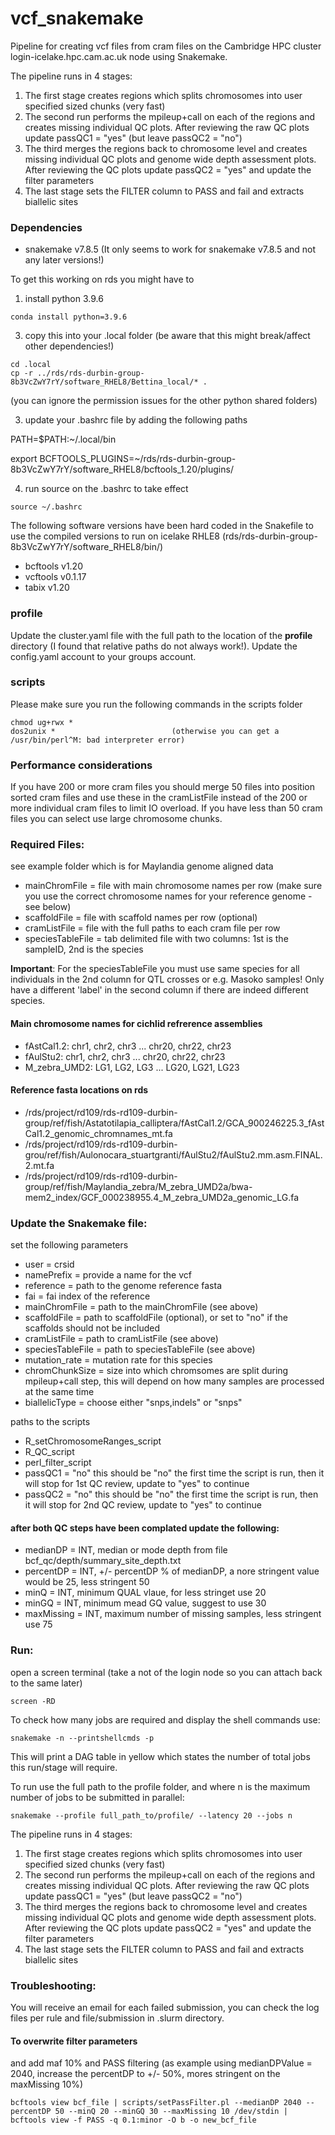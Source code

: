 # vcf_snakemake

Pipeline for creating vcf files from cram files on the Cambridge HPC cluster login-icelake.hpc.cam.ac.uk node using Snakemake.

The pipeline runs in 4 stages:
1. The first stage creates regions which splits chromosomes into user specified sized chunks (very fast)
2. The second run performs the mpileup+call on each of the regions and creates missing individual QC plots. After reviewing the raw QC plots update passQC1 = "yes" (but leave passQC2 = "no")
3. The third merges the regions back to chromosome level and creates missing individual QC plots and genome wide depth assessment plots. After reviewing the QC plots update passQC2 = "yes" and update the filter parameters
6. The last stage sets the FILTER column to PASS and fail and extracts biallelic sites


### Dependencies
- snakemake v7.8.5  (It only seems to work for snakemake v7.8.5 and not any later versions!)

To get this working on rds you might have to
1. install python 3.9.6
```
conda install python=3.9.6
```
3. copy this into your .local folder (be aware that this might break/affect other dependencies!)
```
cd .local
cp -r ../rds/rds-durbin-group-8b3VcZwY7rY/software_RHEL8/Bettina_local/* .
```
(you can ignore the permission issues for the other python shared folders)

3. update your .bashrc file by adding the following paths

PATH=$PATH:~/.local/bin

export BCFTOOLS_PLUGINS=~/rds/rds-durbin-group-8b3VcZwY7rY/software_RHEL8/bcftools_1.20/plugins/

4. run source on the .bashrc to take effect

```
source ~/.bashrc
```
The following software versions have been hard coded in the Snakefile to use the compiled versions to run on icelake RHLE8 (rds/rds-durbin-group-8b3VcZwY7rY/software_RHEL8/bin/)
- bcftools v1.20
- vcftools v0.1.17
- tabix v1.20

### profile
Update the cluster.yaml file with the full path to the location of the **profile** directory (I found that relative paths do not always work!). Update the config.yaml account to your groups account.

### scripts
Please make sure you run the following commands in the scripts folder
```
chmod ug+rwx *
dos2unix *                          (otherwise you can get a /usr/bin/perl^M: bad interpreter error)
```

### Performance considerations
If you have 200 or more cram files you should merge 50 files into position sorted cram files and use these in the cramListFile instead of the 200 or more individual cram files to limit IO overload. If you have less than 50 cram files you can select use large chromosome chunks.


### Required Files:
see example folder which is for Maylandia genome aligned data
- mainChromFile = file with main chromosome names per row (make sure you use the correct chromosome names for your reference genome - see below)
- scaffoldFile = file with scaffold names per row (optional)
- cramListFile = file with the full paths to each cram file per row
- speciesTableFile = tab delimited file with two columns: 1st is the sampleID, 2nd is the species

**Important**: For the speciesTableFile you must use same species for all individuals in the 2nd column for QTL crosses or e.g. Masoko samples! Only have a different 'label' in the second column if there are indeed different species.

#### Main chromosome names for cichlid refrerence assemblies
- fAstCal1.2: chr1, chr2, chr3 ... chr20, chr22, chr23
- fAulStu2:  chr1, chr2, chr3 ... chr20, chr22, chr23
- M_zebra_UMD2: LG1, LG2, LG3 ... LG20, LG21, LG23

#### Reference fasta locations on rds
- /rds/project/rd109/rds-rd109-durbin-group/ref/fish/Astatotilapia_calliptera/fAstCal1.2/GCA_900246225.3_fAstCal1.2_genomic_chromnames_mt.fa
- /rds/project/rd109/rds-rd109-durbin-grou/ref/fish/Aulonocara_stuartgranti/fAulStu2/fAulStu2.mm.asm.FINAL.2.mt.fa
- /rds/project/rd109/rds-rd109-durbin-group/ref/fish/Maylandia_zebra/M_zebra_UMD2a/bwa-mem2_index/GCF_000238955.4_M_zebra_UMD2a_genomic_LG.fa

### Update the Snakemake file:
set the following parameters
- user = crsid
- namePrefix = provide a name for the vcf
- reference = path to the genome reference fasta
- fai = fai index of the reference
- mainChromFile = path to the mainChromFile (see above)
- scaffoldFile = path to scaffoldFile (optional), or set to "no" if the scaffolds should not be included
- cramListFile = path to cramListFile (see above)
- speciesTableFile = path to speciesTableFile (see above)
- mutation_rate = mutation rate for this species
- chromChunkSize = size into which chromsomes are split during mpileup+call step, this will depend on how many samples are processed at the same time
- biallelicType = choose either "snps,indels" or "snps"

paths to the scripts
- R_setChromosomeRanges_script
- R_QC_script
- perl_filter_script
- passQC1 = "no" this should be "no" the first time the script is run, then it will stop for 1st QC review, update to "yes" to continue
- passQC2 = "no" this should be "no" the first time the script is run, then it will stop for 2nd QC review, update to "yes" to continue

#### after both QC steps have been complated update the following:
- medianDP = INT, median or mode depth from file bcf_qc/depth/summary_site_depth.txt
- percentDP = INT, +/- percentDP % of medianDP, a nore stringent value would be 25, less stringent 50
- minQ = INT, minimum QUAL vlaue, for less stringet use 20
- minGQ = INT, minimum mead GQ value, suggest to use 30
- maxMissing = INT, maximum number of missing samples, less stringent use 75



### Run:
open a screen terminal (take a not of the login node so you can attach back to the same later)
```
screen -RD
```

To check how many jobs are required and display the shell commands use:
 ```
snakemake -n --printshellcmds -p
```
This will print a DAG table in yellow which states the number of total jobs this run/stage will require.


To run use the full path to the profile folder, and where n is the maximum number of jobs to be submitted in parallel:
```
snakemake --profile full_path_to/profile/ --latency 20 --jobs n
```

The pipeline runs in 4 stages:
1. The first stage creates regions which splits chromosomes into user specified sized chunks (very fast)
2. The second run performs the mpileup+call on each of the regions and creates missing individual QC plots. After reviewing the raw QC plots update passQC1 = "yes" (but leave passQC2 = "no")
3. The third merges the regions back to chromosome level and creates missing individual QC plots and genome wide depth assessment plots. After reviewing the QC plots update passQC2 = "yes" and update the filter parameters
6. The last stage sets the FILTER column to PASS and fail and extracts biallelic sites


### Troubleshooting:
You will receive an email for each failed submission, you can check the log files per rule and file/submission in .slurm directory.


#### To overwrite filter parameters
and add maf 10% and PASS filtering (as example using medianDPValue = 2040, increase the percentDP to +/- 50%, mores stringent on the maxMissing 10%)

```
bcftools view bcf_file | scripts/setPassFilter.pl --medianDP 2040 --percentDP 50 --minQ 20 --minGQ 30 --maxMissing 10 /dev/stdin | bcftools view -f PASS -q 0.1:minor -O b -o new_bcf_file
```

